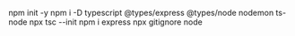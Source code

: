 npm init -y
npm i -D typescript @types/express @types/node nodemon ts-node
npx tsc --init
npm i express
npx gitignore node